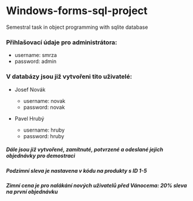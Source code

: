 # Windows-forms-sql-project
Semestral task in object programming with sqlite database

### Přihlašovací údaje pro administrátora:
- username: smrza
- password: admin

### V databázy jsou již vytvořeni tito uživatelé:
- Josef Novák
  - username: novak
  - password: novak

- Pavel Hrubý
  - username: hruby
  - password: hruby

##### Dále jsou již vytvořené, zamítnuté, potvrzené a odeslané jejich objednávky pro demostraci
##### Podzimní sleva je nastavena v kódu na produkty s ID 1-5
##### Zimní cena je pro nalákání nových uživatelů před Vánocema: 20% sleva na první objednávku
